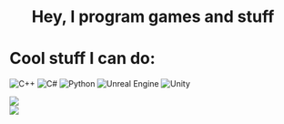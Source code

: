 <h1 align="center">Hey, I program games and stuff</h1>
<p align="left">
  
# Cool stuff I can do:
![C++](https://img.shields.io/badge/c++-%2300599C.svg?style=for-the-badge&logo=c%2B%2B&logoColor=white) ![C#](https://img.shields.io/badge/c%23-%23239120.svg?style=for-the-badge&logo=csharp&logoColor=white) ![Python](https://img.shields.io/badge/python-3670A0?style=for-the-badge&logo=python&logoColor=ffdd54) ![Unreal Engine](https://img.shields.io/badge/unrealengine-%23313131.svg?style=for-the-badge&logo=unrealengine&logoColor=white) ![Unity](https://img.shields.io/badge/unity-%23000000.svg?style=for-the-badge&logo=unity&logoColor=white)

![](https://github-readme-stats.vercel.app/api?username=Beeeton&theme=default&hide_border=false&include_all_commits=true&count_private=true&hide_rank=true)<br/>
![](https://nirzak-streak-stats.vercel.app/?user=Beeeton&theme=default&hide_border=false)<br/>
